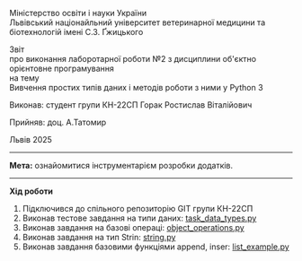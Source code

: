 Міністерство освіти і науки України  
Львівський націонайльний університет ветеринарної медицини та біотехнологій імені С.З. Ґжицького  

Звіт  
про виконання лаборотарної роботи №2 з дисциплини об'єктно орієнтовне програмування  
на тему  
Вивчення простих типів даних і методів роботи з ними у Python 3  

Виконав: студент групи КН-22СП Горак Ростислав Віталійович

Прийняв: доц. А.Татомир  

Львів 2025  

---

**Мета:** ознайомитися інструментарієм розробки додатків.

---

**Хід роботи**  
1. Підключився до спільного репозиторію GIT групи КН-22СП  
2. Виконав тестове завдання на типи даних:
   [task_data_types.py](task_data_types.py)
3. Виконав завдання на базові операці: 
   [object_operations.py](object_operations.py)
4. Виконав завдання на тип Strin:
   [string.py](string.py)
5. Виконав завдання базовими функціями append, inser: 
   [list_example.py](list_example.py)

